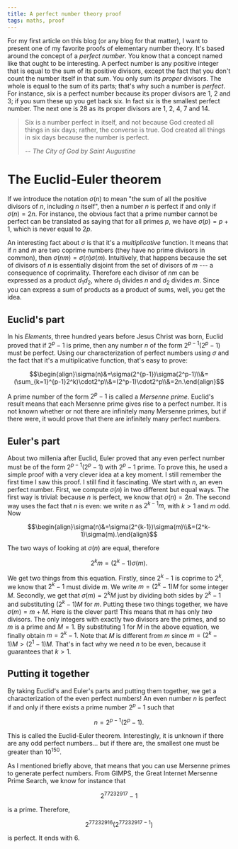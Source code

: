 ```yaml
---
title: A perfect number theory proof
tags: maths, proof
---
```


For my first article on this blog (or any blog for that matter), I want to present one of my favorite proofs of elementary number theory. It's based around the concept of a *perfect number*. You know that a concept named like that ought to be interesting. A perfect number is any positive integer that is equal to the sum of its positive divisors, except the fact that you don't count the number itself in that sum. You only sum its *proper* divisors. The whole is equal to the sum of its parts; that's why such a number is *perfect*. For instance, six is a perfect number because its proper divisors are 1, 2 and 3; if you sum these up you get back six. In fact six is the smallest perfect number. The next one is 28 as its proper divisors are 1, 2, 4, 7 and 14.

> Six is a number perfect in itself, and not because God created all things in six days; rather, the converse is true. God created all things in six days because the number is perfect.
>
> -- <cite>The City of God by Saint Augustine</cite>

# The Euclid-Euler theorem
If we introduce the notation $\sigma(n)$ to mean "the sum of all the positive divisors of $n$, including $n$ itself", then a number $n$ is perfect if and only if $\sigma(n)=2n$. For instance, the obvious fact that a prime number cannot be perfect can be translated as saying that for all primes $p$, we have $\sigma(p)=p+1$, which is never equal to $2p$.

An interesting fact about $\sigma$ is that it's a *multiplicative* function. It means that if $n$ and $m$ are two coprime numbers (they have no prime divisors in common), then $\sigma(nm)=\sigma(n)\sigma(m)$. Intuitively, that happens because the set of divisors of $n$ is essentially disjoint from the set of divisors of $m$ --- a consequence of coprimality. Therefore each divisor of $nm$ can be expressed as a product $d_1d_2$, where $d_1$ divides $n$ and $d_2$ divides $m$. Since you can express a sum of products as a product of sums, well, you get the idea.

## Euclid's part
In his *Elements*, three hundred years before Jesus Christ was born, Euclid proved  that if $2^p-1$ is prime, then any number $n$ of the form $2^{p-1}(2^p-1)$ must be perfect. Using our characterization of perfect numbers using $\sigma$ and the fact that it's a multiplicative function, that's easy to prove:

$$\begin{align}\sigma(n)&=\sigma(2^{p-1})\sigma(2^p-1)\\&=(\sum_{k=1}^{p-1}2^k)\cdot2^p\\&=(2^p-1)\cdot2^p\\&=2n.\end{align}$$

A prime number of the form $2^p-1$ is called a *Mersenne prime*. Euclid's result means that each Mersenne prime gives rise to a perfect number. It is not known whether or not there are infinitely many Mersenne primes, but if there were, it would prove that there are infinitely many perfect numbers.

## Euler's part
About two millenia after Euclid, Euler proved that any even perfect number must be of the form $2^{p-1}(2^p-1)$ with $2^p-1$ prime. To prove this, he used a simple proof with a very clever idea at a key moment. I still remember the first time I saw this proof. I still find it fascinating. We start with $n$, an even perfect number. First, we compute $\sigma(n)$ in two different but equal ways. The first way is trivial: because $n$ is perfect, we know that $\sigma(n)=2n$. The second way uses the fact that $n$ is even: we write $n$ as $2^{k-1}m$, with $k>1$ and $m$ odd. Now

$$\begin{align}\sigma(n)&=\sigma(2^{k-1})\sigma(m)\\&=(2^k-1)\sigma(m).\end{align}$$

The two ways of looking at $\sigma(n)$ are equal, therefore

$$2^km = (2^k-1)\sigma(m).$$

We get two things from this equation. Firstly, since $2^k-1$ is coprime to $2^k$, we know that $2^k-1$ must divide $m$. We write $m=(2^k-1)M$ for some integer $M$. Secondly, we get that $\sigma(m)=2^kM$ just by dividing both sides by $2^k-1$ and substituting $(2^k-1)M$ for $m$. Putting these two things together, we have $\sigma(m)=m+M$.
Here is the clever part! This means that $m$ has only *two* divisors. The only integers with exactly two divisors are the primes, and so $m$ is a prime and $M=1$. By substituting $1$ for $M$ in the above equation, we finally obtain $m=2^k-1$. Note that $M$ is different from $m$ since $m = (2^k-1)M > (2^1-1)M$. That's in fact why we need $n$ to be even, because it guarantees that $k>1$.

## Putting it together
By taking Euclid's and Euler's parts and putting them together, we get a characterization of the even perfect numbers! An even number $n$ is perfect if and only if there exists a prime number $2^p-1$ such that

$$n = 2^{p-1}(2^p-1).$$

This is called the Euclid-Euler theorem. Interestingly, it is unknown if there are any odd perfect numbers... but if there are, the smallest one must be greater than $10^{150}$.

As I mentioned briefly above, that means that you can use Mersenne primes to generate perfect numbers. From GIMPS, the Great Internet Mersenne Prime Search, we know for instance that

$$2^{77232917}-1$$

is a prime. Therefore,

$$2^{77232916}(2^{77232917-1})$$

is perfect. It ends with 6.
